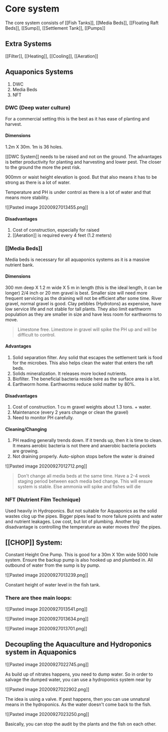 # Core system

The core system consists of [[Fish Tanks]], [[Media Beds]], [[Floating Raft Beds]], [[Sump]], [[Settlement Tank]], [[Pumps]]

## Extra Systems

[[Filter]], [[Heating]], [[Cooling]], [[Aeration]]

## Aquaponics Systems

1. DWC
2. Media Beds
3. NFT

### DWC (Deep water culture)

For a commercial setting this is the best as it has ease of planting and harvest.

#### Dimensions
1.2m X 30m. 
1m is 36 holes. 

[[DWC System]] needs to be raised and not on the ground. The advantages is better productivity for planting and harvesting and lower pest. The closer to the ground the more the pest risk.

900mm or waist height elevation is good. But that also means it has to be strong as there is a lot of water.

Temperature and PH is under control as there is a lot of water and that means more stability.

![[Pasted image 20200927013455.png]]

#### Disadvantages
1. Cost of construction, especially for raised
2. [[Aeration]] is required every 4 feet (1.2 meters)

### [[Media Beds]]

Media beds is necessary for all aquaponics systems as it is a massive nutrient bank. 

#### Dimensions
300 mm deep X 1.2 m wide X 5 m in length (this is the ideal length, it can be longer)
2/4 inch or 20 mm gravel is best. Smaller size will need more frequent servicing as the draining will not be efficient after some time. 
River gravel, normal gravel is good.
Clay pebbles (Hydrotons) as expensive, have low service life and not stable for tall plants. They also limit earthworm population as they are smaller in size and have less room for earthworms to move.
> Limestone free. Limestone in gravel will spike the PH up and will be difficult to control. 

#### Advantages
1. Solid separation filter. Any solid that escapes the settlement tank is food for the microbes. This also helps clean the water that enters the raft beds.
2. Solids mineralization. It releases more locked nutrients.
3. Biofilter. The beneficial bacteria reside here as the surface area is a lot.
4. Earthworm home. Earthworms reduce solid matter by 80%.

#### Disadvantages
1. Cost of construction. 1 cu m gravel weights about 1.3 tons. + water.
2. Maintenance (every 2 years change or clean the gravel)
3. Need to monitor PH carefully.

#### Cleaning/Changing

1. PH reading generally trends down. If it trends up, then it is time to clean. It means aerobic bacteria is not there and anaerobic bacteria pockets are growing.
2. Not draining properly. Auto-siphon stops before the water is drained

![[Pasted image 20200927012712.png]]

> Don't change all media beds at the same time. Have a 2-4 week staging period between each media bed change. This will ensure system is stable. Else ammonia will spike and fishes will die

### NFT (Nutrient Film Technique)

Used heavily in Hydroponics. But not suitable for Aquaponics as the solid wastes clog up the pipes. Bigger pipes lead to more failure points and water and nutrient leakages. Low cost, but lot of plumbing. Another big disadvantage is controlling the temperature as water moves thro' the pipes. 

## [[CHOP]] System:

Constant Height One Pump. This is good for a 30m X 10m wide 5000 hole system. Ensure the backup pump is also hooked up and plumbed in. All outbound of water from the sump is by pump. 

![[Pasted image 20200927013239.png]]

Constant height of water level in the fish tank. 

### There are thee main loops:

![[Pasted image 20200927013541.png]]

![[Pasted image 20200927013634.png]]

![[Pasted image 20200927013701.png]]

## Decoupling the Aquaculture and Hydroponics system in Aquaponics

![[Pasted image 20200927022745.png]]

As build up of nitrates happens, you need to dump water. So in order to salvage the dumped water, you can use a hydroponics system near by

![[Pasted image 20200927022902.png]]

The idea is using a valve. If pest happens, then you can use unnatural means in the hydroponics. As the water doesn't come back to the fish. 

![[Pasted image 20200927023250.png]]

Basically, you can stop the audit by the plants and the fish on each other.



